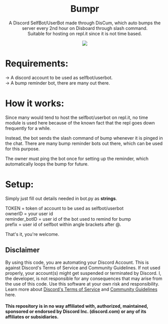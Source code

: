 <div id="ragxxv" align="center">
    <h1>Bumpr</h1>
    <p>A Discord SelfBot/UserBot made through DisCum, which auto bumps the server every 2nd hour on Disboard through slash command. <br />
Suitable for hosting on repl.it since it is not time based.</p>
<img src="https://i.imgur.com/Eg91Rxk.png">
</div>

# Requirements:
-> A discord account to be used as selfbot/userbot. <br />
-> A bump reminder bot, there are many out there.

# How it works:
Since many would tend to host the selfbot/userbot on repl.it, no time module is used here because of the known fact that the repl goes down frequently for a while. <br />

Instead, the bot sends the slash command of bump whenever it is pinged in the chat. There are many bump reminder bots out there, which can be used for this purpose. <br />

The owner must ping the bot once for setting up the reminder, which automatically loops the bump for future.

# Setup:
Simply just fill out details needed in bot.py as **strings**. <br />

TOKEN = token of account to be used as selfbot/userbot <br />
ownerID = your user id <br />
reminder_botID = user id of the bot used to remind for bump <br />
prefix = user id of selfbot within angle brackets after @.

That's it, you're welcome.

## Disclaimer
By using this code, you are automating your Discord Account. This is against Discord's Terms of Service and Community Guidelines. If not used properly, your account(s) might get suspended or terminated by Discord. I, the developer, is not responsible for any consequences that may arise from the use of this code. Use this software at your own risk and responsibility. Learn more about <a href="https://discord.com/terms">Discord's Terms of Service</a> and <a href="https://discord.com/guidelines">Community Guidelines</a> here.

#### This repository is in no way affiliated with, authorized, maintained, sponsored or endorsed by Discord Inc. (discord.com) or any of its affiliates or subsidiaries.
